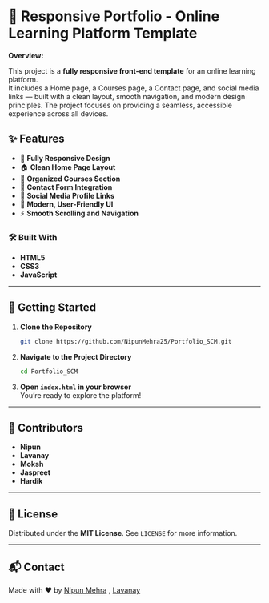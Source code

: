 # 🚀 Responsive Portfolio - Online Learning Platform Template

**Overview:**

This project is a **fully responsive front-end template** for an online learning platform.  
It includes a Home page, a Courses page, a Contact page, and social media links — built with a clean layout, smooth navigation, and modern design principles. The project focuses on providing a seamless, accessible experience across all devices.

## ✨ Features

- 📱 **Fully Responsive Design**  
- 🏠 **Clean Home Page Layout**  
- 📖 **Organized Courses Section**  
- 📩 **Contact Form Integration**  
- 🔗 **Social Media Profile Links**  
- 🎨 **Modern, User-Friendly UI**  
- ⚡ **Smooth Scrolling and Navigation**

### 🛠️ Built With

- **HTML5**
- **CSS3**
- **JavaScript**

---

## 🚀 Getting Started

1. **Clone the Repository**
   
   ```bash
   git clone https://github.com/NipunMehra25/Portfolio_SCM.git

3. **Navigate to the Project Directory**
   
   ```bash
   cd Portfolio_SCM


5. **Open `index.html` in your browser**  
   You’re ready to explore the platform!

---


## 🌟 Contributors

- **Nipun**  
- **Lavanay**
- **Moksh**  
- **Jaspreet**  
- **Hardik**



---

## 📜 License

Distributed under the **MIT License**. See `LICENSE` for more information.

---
## 📬 Contact

Made with ❤️ by [Nipun Mehra](https://github.com/NipunMehra25) , [Lavanay](https://github.com/LavanayBhatia)
